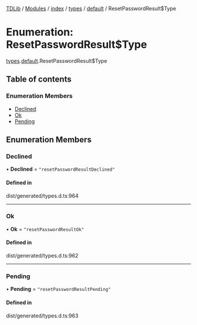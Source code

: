 [TDLib](../README.md) / [Modules](../modules.md) / [index](../modules/index.md) / [types](../modules/index.types.md) / [default](../modules/index.types.default.md) / ResetPasswordResult$Type

# Enumeration: ResetPasswordResult$Type

[types](../modules/index.types.md).[default](../modules/index.types.default.md).ResetPasswordResult$Type

## Table of contents

### Enumeration Members

- [Declined](index.types.default.ResetPasswordResult_Type.md#declined)
- [Ok](index.types.default.ResetPasswordResult_Type.md#ok)
- [Pending](index.types.default.ResetPasswordResult_Type.md#pending)

## Enumeration Members

### Declined

• **Declined** = ``"resetPasswordResultDeclined"``

#### Defined in

dist/generated/types.d.ts:964

___

### Ok

• **Ok** = ``"resetPasswordResultOk"``

#### Defined in

dist/generated/types.d.ts:962

___

### Pending

• **Pending** = ``"resetPasswordResultPending"``

#### Defined in

dist/generated/types.d.ts:963
